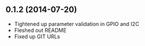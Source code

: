 ## 0.1.2 (2014-07-20)

- Tightened up parameter validation in GPIO and I2C
- Fleshed out README
- Fixed up GIT URLs